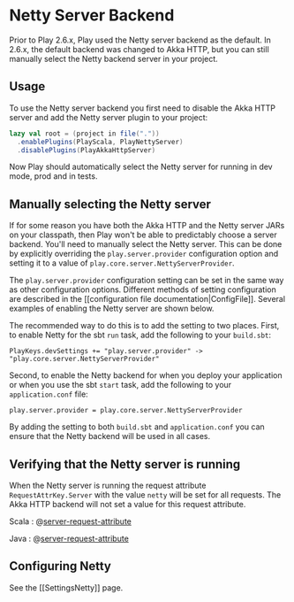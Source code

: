 <!--- Copyright (C) Lightbend Inc. <https://www.lightbend.com> -->

# Netty Server Backend

Prior to Play 2.6.x, Play used the Netty server backend as the default.  In 2.6.x, the default backend was changed to Akka HTTP, but you can still manually select the Netty backend server in your project.

## Usage

To use the Netty server backend you first need to disable the Akka HTTP server and add the Netty server plugin to your project:

```scala
lazy val root = (project in file("."))
  .enablePlugins(PlayScala, PlayNettyServer)
  .disablePlugins(PlayAkkaHttpServer)
```

Now Play should automatically select the Netty server for running in dev mode, prod and in tests.

## Manually selecting the Netty server

If for some reason you have both the Akka HTTP and the Netty server JARs on your classpath, then Play won't be able to predictably choose a server backend. You'll need to manually select the Netty server. This can be done by explicitly overriding the `play.server.provider` configuration option and setting it to a value of `play.core.server.NettyServerProvider`.

The `play.server.provider` configuration setting can be set in the same way as other configuration options. Different methods of setting configuration are described in the [[configuration file documentation|ConfigFile]]. Several examples of enabling the Netty server are shown below.

The recommended way to do this is to add the setting to two places. First, to enable Netty for the sbt `run` task, add the following to your `build.sbt`:

```
PlayKeys.devSettings += "play.server.provider" -> "play.core.server.NettyServerProvider"
```

Second, to enable the Netty backend for when you deploy your application or when you use the sbt `start` task, add the following to your `application.conf` file:

```
play.server.provider = play.core.server.NettyServerProvider
```

By adding the setting to both `build.sbt` and `application.conf` you can ensure that the Netty backend will be used in all cases.

## Verifying that the Netty server is running

When the Netty server is running the request attribute `RequestAttrKey.Server` with the value `netty` will be set for all requests. The Akka HTTP backend will not set a value for this request attribute.

Scala
: @[server-request-attribute](code/SomeScalaController.scala)

Java
: @[server-request-attribute](code/SomeJavaController.java)

## Configuring Netty

See the [[SettingsNetty]] page.
